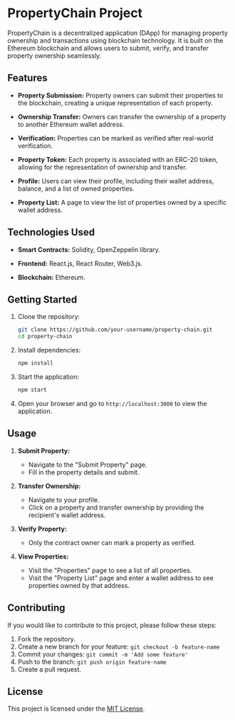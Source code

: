 # PropertyChain Project

PropertyChain is a decentralized application (DApp) for managing property ownership and transactions using blockchain technology. It is built on the Ethereum blockchain and allows users to submit, verify, and transfer property ownership seamlessly.

## Features

- **Property Submission:** Property owners can submit their properties to the blockchain, creating a unique representation of each property.

- **Ownership Transfer:** Owners can transfer the ownership of a property to another Ethereum wallet address.

- **Verification:** Properties can be marked as verified after real-world verification.

- **Property Token:** Each property is associated with an ERC-20 token, allowing for the representation of ownership and transfer.

- **Profile:** Users can view their profile, including their wallet address, balance, and a list of owned properties.

- **Property List:** A page to view the list of properties owned by a specific wallet address.

## Technologies Used

- **Smart Contracts:** Solidity, OpenZeppelin library.
  
- **Frontend:** React.js, React Router, Web3.js.

- **Blockchain:** Ethereum.

## Getting Started

1. Clone the repository:

    ```bash
    git clone https://github.com/your-username/property-chain.git
    cd property-chain
    ```

2. Install dependencies:

    ```bash
    npm install
    ```

3. Start the application:

    ```bash
    npm start
    ```

4. Open your browser and go to `http://localhost:3000` to view the application.

## Usage

1. **Submit Property:**
   - Navigate to the "Submit Property" page.
   - Fill in the property details and submit.

2. **Transfer Ownership:**
   - Navigate to your profile.
   - Click on a property and transfer ownership by providing the recipient's wallet address.

3. **Verify Property:**
   - Only the contract owner can mark a property as verified.

4. **View Properties:**
   - Visit the "Properties" page to see a list of all properties.
   - Visit the "Property List" page and enter a wallet address to see properties owned by that address.

## Contributing

If you would like to contribute to this project, please follow these steps:

1. Fork the repository.
2. Create a new branch for your feature: `git checkout -b feature-name`
3. Commit your changes: `git commit -m 'Add some feature'`
4. Push to the branch: `git push origin feature-name`
5. Create a pull request.

## License

This project is licensed under the [MIT License](LICENSE).

